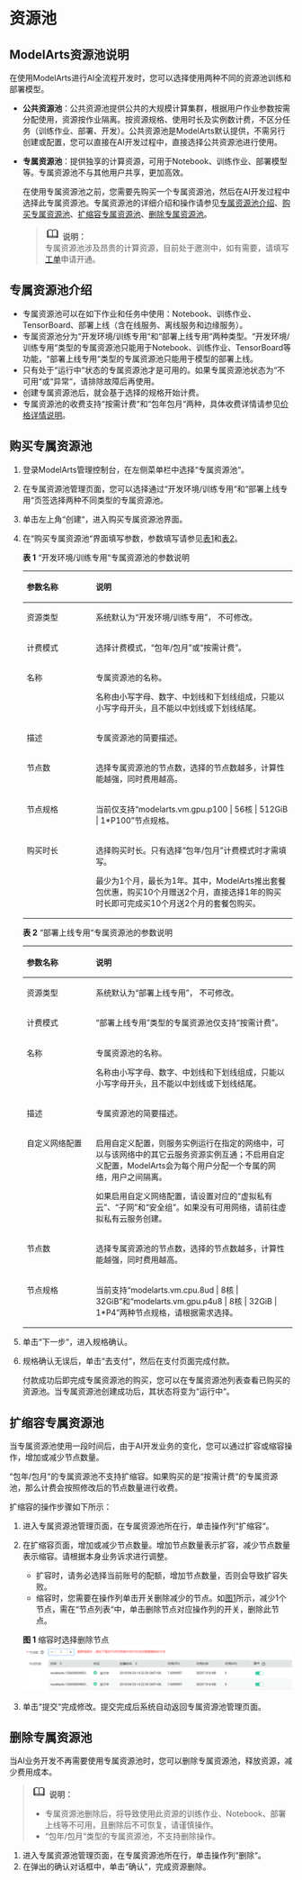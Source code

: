 # 资源池<a name="modelarts_23_0076"></a>

## ModelArts资源池说明<a name="section178071519161311"></a>

在使用ModelArts进行AI全流程开发时，您可以选择使用两种不同的资源池训练和部署模型。

-   **公共资源池**：公共资源池提供公共的大规模计算集群，根据用户作业参数按需分配使用，资源按作业隔离。按资源规格、使用时长及实例数计费，不区分任务（训练作业、部署、开发）。公共资源池是ModelArts默认提供，不需另行创建或配置，您可以直接在AI开发过程中，直接选择公共资源池进行使用。
-   **专属资源池**：提供独享的计算资源，可用于Notebook、训练作业、部署模型等。专属资源池不与其他用户共享，更加高效。

    在使用专属资源池之前，您需要先购买一个专属资源池，然后在AI开发过程中选择此专属资源池。专属资源池的详细介绍和操作请参见[专属资源池介绍](#section6250135125515)、[购买专属资源池](#section4115221610)、[扩缩容专属资源池](#section1521854122017)、[删除专属资源池](#section102631431172915)。

    >![](public_sys-resources/icon-note.gif) **说明：**   
    >专属资源池涉及昂贵的计算资源，目前处于邀测中，如有需要，请填写[工单](https://console.huaweicloud.com/ticket)申请开通。  


## 专属资源池介绍<a name="section6250135125515"></a>

-   专属资源池可以在如下作业和任务中使用：Notebook、训练作业、TensorBoard、部署上线（含在线服务、离线服务和边缘服务）。
-   专属资源池分为“开发环境/训练专用“和“部署上线专用“两种类型。“开发环境/训练专用“类型的专属资源池只能用于Notebook、训练作业、TensorBoard等功能，“部署上线专用“类型的专属资源池只能用于模型的部署上线。
-   只有处于“运行中“状态的专属资源池才是可用的。如果专属资源池状态为“不可用“或“异常“，请排除故障后再使用。
-   创建专属资源池后，就会基于选择的规格开始计费。
-   专属资源池的收费支持“按需计费“和“包年包月“两种，具体收费详情请参见[价格详情说明](https://www.huaweicloud.com/price_detail.html#/modelarts_detail)。

## 购买专属资源池<a name="section4115221610"></a>

1.  登录ModelArts管理控制台，在左侧菜单栏中选择“专属资源池“。
2.  在专属资源池管理页面，您可以选择通过“开发环境/训练专用“和“部署上线专用“页签选择两种不同类型的专属资源池。
3.  单击左上角“创建“，进入购买专属资源池界面。
4.  在“购买专属资源池“界面填写参数，参数填写请参见[表1](#table1073325155617)和[表2](#table199892206411)。

    **表 1** “开发环境/训练专用“专属资源池的参数说明

    <a name="table1073325155617"></a>
    <table><thead align="left"><tr id="row1674182512564"><th class="cellrowborder" valign="top" width="25.580000000000002%" id="mcps1.2.3.1.1"><p id="p1474182510566"><a name="p1474182510566"></a><a name="p1474182510566"></a>参数名称</p>
    </th>
    <th class="cellrowborder" valign="top" width="74.42%" id="mcps1.2.3.1.2"><p id="p1574132545614"><a name="p1574132545614"></a><a name="p1574132545614"></a>说明</p>
    </th>
    </tr>
    </thead>
    <tbody><tr id="row1929353271213"><td class="cellrowborder" valign="top" width="25.580000000000002%" headers="mcps1.2.3.1.1 "><p id="p1734311349122"><a name="p1734311349122"></a><a name="p1734311349122"></a>资源类型</p>
    </td>
    <td class="cellrowborder" valign="top" width="74.42%" headers="mcps1.2.3.1.2 "><p id="p112944324125"><a name="p112944324125"></a><a name="p112944324125"></a>系统默认为<span class="parmname" id="parmname237002241611"><a name="parmname237002241611"></a><a name="parmname237002241611"></a>“开发环境/训练专用”</span>， 不可修改。</p>
    </td>
    </tr>
    <tr id="row157402565618"><td class="cellrowborder" valign="top" width="25.580000000000002%" headers="mcps1.2.3.1.1 "><p id="p1174825155613"><a name="p1174825155613"></a><a name="p1174825155613"></a>计费模式</p>
    </td>
    <td class="cellrowborder" valign="top" width="74.42%" headers="mcps1.2.3.1.2 "><p id="p1274192510567"><a name="p1274192510567"></a><a name="p1274192510567"></a>选择计费模式，<span class="parmname" id="parmname94379196176"><a name="parmname94379196176"></a><a name="parmname94379196176"></a>“包年/包月”</span>或<span class="parmname" id="parmname15874421141710"><a name="parmname15874421141710"></a><a name="parmname15874421141710"></a>“按需计费”</span>。</p>
    </td>
    </tr>
    <tr id="row1974182595616"><td class="cellrowborder" valign="top" width="25.580000000000002%" headers="mcps1.2.3.1.1 "><p id="p37412515564"><a name="p37412515564"></a><a name="p37412515564"></a>名称</p>
    </td>
    <td class="cellrowborder" valign="top" width="74.42%" headers="mcps1.2.3.1.2 "><p id="p15741225125613"><a name="p15741225125613"></a><a name="p15741225125613"></a>专属资源池的名称。</p>
    <p id="p198766251258"><a name="p198766251258"></a><a name="p198766251258"></a>名称由小写字母、数字、中划线和下划线组成，只能以小写字母开头，且不能以中划线或下划线结尾。</p>
    </td>
    </tr>
    <tr id="row197432525615"><td class="cellrowborder" valign="top" width="25.580000000000002%" headers="mcps1.2.3.1.1 "><p id="p1774825115616"><a name="p1774825115616"></a><a name="p1774825115616"></a>描述</p>
    </td>
    <td class="cellrowborder" valign="top" width="74.42%" headers="mcps1.2.3.1.2 "><p id="p675201413592"><a name="p675201413592"></a><a name="p675201413592"></a>专属资源池的简要描述。</p>
    </td>
    </tr>
    <tr id="row774102514566"><td class="cellrowborder" valign="top" width="25.580000000000002%" headers="mcps1.2.3.1.1 "><p id="p1374112512563"><a name="p1374112512563"></a><a name="p1374112512563"></a>节点数</p>
    </td>
    <td class="cellrowborder" valign="top" width="74.42%" headers="mcps1.2.3.1.2 "><p id="p197415257562"><a name="p197415257562"></a><a name="p197415257562"></a>选择专属资源池的节点数，选择的节点数越多，计算性能越强，同时费用越高。</p>
    </td>
    </tr>
    <tr id="row1574192565616"><td class="cellrowborder" valign="top" width="25.580000000000002%" headers="mcps1.2.3.1.1 "><p id="p274925105618"><a name="p274925105618"></a><a name="p274925105618"></a>节点规格</p>
    </td>
    <td class="cellrowborder" valign="top" width="74.42%" headers="mcps1.2.3.1.2 "><p id="p147412255568"><a name="p147412255568"></a><a name="p147412255568"></a>当前仅支持<span class="parmname" id="parmname162271718111819"><a name="parmname162271718111819"></a><a name="parmname162271718111819"></a>“modelarts.vm.gpu.p100 | 56核 | 512GiB | 1*P100”</span>节点规格。</p>
    </td>
    </tr>
    <tr id="row674182511563"><td class="cellrowborder" valign="top" width="25.580000000000002%" headers="mcps1.2.3.1.1 "><p id="p1174172555610"><a name="p1174172555610"></a><a name="p1174172555610"></a>购买时长</p>
    </td>
    <td class="cellrowborder" valign="top" width="74.42%" headers="mcps1.2.3.1.2 "><p id="p16976151712616"><a name="p16976151712616"></a><a name="p16976151712616"></a>选择购买时长。只有选择<span class="parmname" id="parmname1247962732614"><a name="parmname1247962732614"></a><a name="parmname1247962732614"></a>“包年/包月”</span>计费模式时才需填写。</p>
    <p id="p67462565613"><a name="p67462565613"></a><a name="p67462565613"></a>最少为1个月，最长为1年。其中，ModelArts推出套餐包优惠，购买10个月赠送2个月，直接选择1年的购买时长即可完成买10个月送2个月的套餐包购买。</p>
    </td>
    </tr>
    </tbody>
    </table>

    **表 2** “部署上线专用“专属资源池的参数说明

    <a name="table199892206411"></a>
    <table><thead align="left"><tr id="row169898203417"><th class="cellrowborder" valign="top" width="25.61%" id="mcps1.2.3.1.1"><p id="p341472044215"><a name="p341472044215"></a><a name="p341472044215"></a>参数名称</p>
    </th>
    <th class="cellrowborder" valign="top" width="74.39%" id="mcps1.2.3.1.2"><p id="p9414142010425"><a name="p9414142010425"></a><a name="p9414142010425"></a>说明</p>
    </th>
    </tr>
    </thead>
    <tbody><tr id="row799072015414"><td class="cellrowborder" valign="top" width="25.61%" headers="mcps1.2.3.1.1 "><p id="p16990132020410"><a name="p16990132020410"></a><a name="p16990132020410"></a>资源类型</p>
    </td>
    <td class="cellrowborder" valign="top" width="74.39%" headers="mcps1.2.3.1.2 "><p id="p999016208417"><a name="p999016208417"></a><a name="p999016208417"></a>系统默认为<span class="parmname" id="parmname4813144744120"><a name="parmname4813144744120"></a><a name="parmname4813144744120"></a>“部署上线专用”</span>， 不可修改。</p>
    </td>
    </tr>
    <tr id="row5990102014119"><td class="cellrowborder" valign="top" width="25.61%" headers="mcps1.2.3.1.1 "><p id="p636011017425"><a name="p636011017425"></a><a name="p636011017425"></a>计费模式</p>
    </td>
    <td class="cellrowborder" valign="top" width="74.39%" headers="mcps1.2.3.1.2 "><p id="p636112103425"><a name="p636112103425"></a><a name="p636112103425"></a><span class="parmname" id="parmname2087091254318"><a name="parmname2087091254318"></a><a name="parmname2087091254318"></a>“部署上线专用”</span>类型的专属资源池仅支持<span class="parmname" id="parmname8361110154213"><a name="parmname8361110154213"></a><a name="parmname8361110154213"></a>“按需计费”</span>。</p>
    </td>
    </tr>
    <tr id="row119901320144114"><td class="cellrowborder" valign="top" width="25.61%" headers="mcps1.2.3.1.1 "><p id="p175159147428"><a name="p175159147428"></a><a name="p175159147428"></a>名称</p>
    </td>
    <td class="cellrowborder" valign="top" width="74.39%" headers="mcps1.2.3.1.2 "><p id="p85151614204213"><a name="p85151614204213"></a><a name="p85151614204213"></a>专属资源池的名称。</p>
    <p id="p16515191484220"><a name="p16515191484220"></a><a name="p16515191484220"></a>名称由小写字母、数字、中划线和下划线组成，只能以小写字母开头，且不能以中划线或下划线结尾。</p>
    </td>
    </tr>
    <tr id="row4990102010416"><td class="cellrowborder" valign="top" width="25.61%" headers="mcps1.2.3.1.1 "><p id="p85151014104216"><a name="p85151014104216"></a><a name="p85151014104216"></a>描述</p>
    </td>
    <td class="cellrowborder" valign="top" width="74.39%" headers="mcps1.2.3.1.2 "><p id="p25153141423"><a name="p25153141423"></a><a name="p25153141423"></a>专属资源池的简要描述。</p>
    </td>
    </tr>
    <tr id="row8938151712421"><td class="cellrowborder" valign="top" width="25.61%" headers="mcps1.2.3.1.1 "><p id="p16939417134214"><a name="p16939417134214"></a><a name="p16939417134214"></a>自定义网络配置</p>
    </td>
    <td class="cellrowborder" valign="top" width="74.39%" headers="mcps1.2.3.1.2 "><p id="p1993911170428"><a name="p1993911170428"></a><a name="p1993911170428"></a>启用自定义配置，则服务实例运行在指定的网络中，可以与该网络中的其它云服务资源实例互通；不启用自定义配置，ModelArts会为每个用户分配一个专属的网络，用户之间隔离。</p>
    <p id="p18571237104314"><a name="p18571237104314"></a><a name="p18571237104314"></a>如果启用自定义网络配置，请设置对应的<span class="parmname" id="parmname105621810124417"><a name="parmname105621810124417"></a><a name="parmname105621810124417"></a>“虚拟私有云”</span>、<span class="parmname" id="parmname42081113194413"><a name="parmname42081113194413"></a><a name="parmname42081113194413"></a>“子网”</span>和<span class="parmname" id="parmname1377151516446"><a name="parmname1377151516446"></a><a name="parmname1377151516446"></a>“安全组”</span>。如果没有可用网络，请前往虚拟私有云服务创建。</p>
    </td>
    </tr>
    <tr id="row1193981718429"><td class="cellrowborder" valign="top" width="25.61%" headers="mcps1.2.3.1.1 "><p id="p3887530104216"><a name="p3887530104216"></a><a name="p3887530104216"></a>节点数</p>
    </td>
    <td class="cellrowborder" valign="top" width="74.39%" headers="mcps1.2.3.1.2 "><p id="p2887153044213"><a name="p2887153044213"></a><a name="p2887153044213"></a>选择专属资源池的节点数，选择的节点数越多，计算性能越强，同时费用越高。</p>
    </td>
    </tr>
    <tr id="row13939141712422"><td class="cellrowborder" valign="top" width="25.61%" headers="mcps1.2.3.1.1 "><p id="p688733014212"><a name="p688733014212"></a><a name="p688733014212"></a>节点规格</p>
    </td>
    <td class="cellrowborder" valign="top" width="74.39%" headers="mcps1.2.3.1.2 "><p id="p088710305422"><a name="p088710305422"></a><a name="p088710305422"></a>当前支持<span class="parmname" id="parmname688793018427"><a name="parmname688793018427"></a><a name="parmname688793018427"></a>“modelarts.vm.cpu.8ud | 8核 | 32GiB”</span>和<span class="parmname" id="parmname63223214437"><a name="parmname63223214437"></a><a name="parmname63223214437"></a>“modelarts.vm.gpu.p4u8 | 8核 | 32GiB | 1*P4”</span>两种节点规格，请根据需求选择。</p>
    </td>
    </tr>
    </tbody>
    </table>

5.  单击“下一步“，进入规格确认。
6.  规格确认无误后，单击“去支付“，然后在支付页面完成付款。

    付款成功后即完成专属资源池的购买，您可以在专属资源池列表查看已购买的资源池。当专属资源池创建成功后，其状态将变为“运行中“。


## 扩缩容专属资源池<a name="section1521854122017"></a>

当专属资源池使用一段时间后，由于AI开发业务的变化，您可以通过扩容或缩容操作，增加或减少节点数量。

“包年/包月“的专属资源池不支持扩缩容。如果购买的是“按需计费“的专属资源池，那么计费会按照修改后的节点数量进行收费。

扩缩容的操作步骤如下所示：

1.  进入专属资源池管理页面，在专属资源池所在行，单击操作列“扩缩容“。
2.  在扩缩容页面，增加或减少节点数量。增加节点数量表示扩容，减少节点数量表示缩容。请根据本身业务诉求进行调整。

    -   扩容时，请务必选择当前账号的配额，增加节点数量，否则会导致扩容失败。
    -   缩容时，您需要在操作列单击开关删除减少的节点。如[图1](#fig1180514911459)所示，减少1个节点，需在“节点列表“中，单击删除节点对应操作列的开关，删除此节点。

    **图 1**  缩容时选择删除节点<a name="fig1180514911459"></a>  
    ![](figures/缩容时选择删除节点.png "缩容时选择删除节点")

3.  单击“提交“完成修改。提交完成后系统自动返回专属资源池管理页面。

## 删除专属资源池<a name="section102631431172915"></a>

当AI业务开发不再需要使用专属资源池时，您可以删除专属资源池，释放资源，减少费用成本。

>![](public_sys-resources/icon-note.gif) **说明：**   
>-   专属资源池删除后，将导致使用此资源的训练作业、Notebook、部署上线等不可用，且删除后不可恢复，请谨慎操作。  
>-   “包年/包月“类型的专属资源池，不支持删除操作。  

1.  进入专属资源池管理页面，在专属资源池所在行，单击操作列“删除“。
2.  在弹出的确认对话框中，单击“确认“，完成资源删除。

